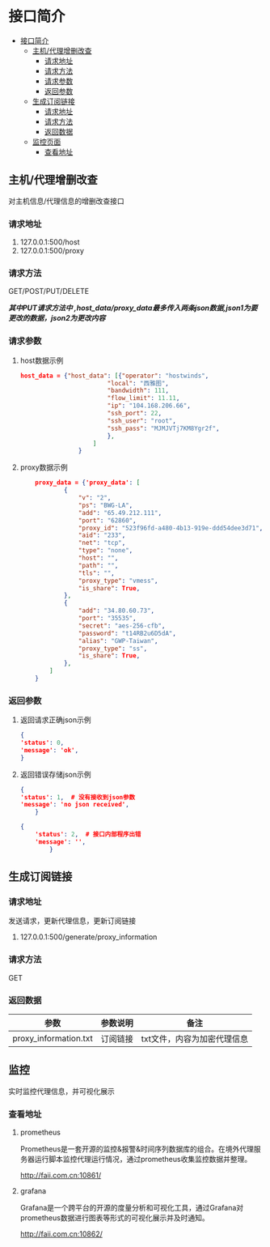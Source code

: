 # 接口简介

- [接口简介](#接口简介)
  - [主机/代理增删改查](#主机代理增删改查)
    - [请求地址](#请求地址)
    - [请求方法](#请求方法)
    - [请求参数](#请求参数)
    - [返回参数](#返回参数)
  - [生成订阅链接](#生成订阅链接)
    - [请求地址](#请求地址-1)
    - [请求方法](#请求方法-1)
    - [返回数据](#返回数据)
  - [监控页面](#监控页面)
    - [查看地址](#查看地址)

## 主机/代理增删改查

对主机信息/代理信息的增删改查接口

### 请求地址

1. 127.0.0.1:500/host
2. 127.0.0.1:500/proxy

### 请求方法

GET/POST/PUT/DELETE

***其中PUT请求方法中 ,host_data/proxy_data最多传入两条json数据,json1为要更改的数据，json2为更改内容***

### 请求参数

1. host数据示例

    ```json
    host_data = {"host_data": [{"operator": "hostwinds",
                            "local": "西雅图",
                            "bandwidth": 111,
                            "flow_limit": 11.11,
                            "ip": "104.168.206.66",
                            "ssh_port": 22,
                            "ssh_user": "root",
                            "ssh_pass": "MJMJVTj7KM8Ygr2f",
                            },
                        ]
                    }

    ```

2. proxy数据示例

    ```json
        proxy_data = {'proxy_data': [
                {
                    "v": "2",
                    "ps": "BWG-LA",
                    "add": "65.49.212.111",
                    "port": "62860",
                    "proxy_id": "523f96fd-a480-4b13-919e-ddd54dee3d71",
                    "aid": "233",
                    "net": "tcp",
                    "type": "none",
                    "host": "",
                    "path": "",
                    "tls": "",
                    "proxy_type": "vmess",
                    "is_share": True,
                },
                {
                    "add": "34.80.60.73",
                    "port": "35535",
                    "secret": "aes-256-cfb",
                    "password": "t14RB2u6D5dA",
                    "alias": "GWP-Taiwan",
                    "proxy_type": "ss",
                    "is_share": True,
                },
            ]
        }
    ```

### 返回参数

1. 返回请求正确json示例

    ```json
    {
    'status': 0,
    'message': 'ok',
    }
    ```

2. 返回错误存储json示例

    ```json
    {
    'status': 1,  # 没有接收到json参数
    'message': 'no json received',
        }

    {
        'status': 2,  # 接口内部程序出错
        'message': '',
            }

    ```
## 生成订阅链接

### 请求地址

发送请求，更新代理信息，更新订阅链接

1. 127.0.0.1:500/generate/proxy_information

### 请求方法

GET

### 返回数据

| 参数                  | 参数说明 | 备注                        |
| --------------------- | -------- | --------------------------- |
| proxy_information.txt | 订阅链接 | txt文件，内容为加密代理信息 |

## 监控

实时监控代理信息，并可视化展示

### 查看地址

1. prometheus

    Prometheus是一套开源的监控&报警&时间序列数据库的组合。在境外代理服务器运行脚本监控代理运行情况，通过prometheus收集监控数据并整理。

    http://faii.com.cn:10861/

1. grafana

    Grafana是一个跨平台的开源的度量分析和可视化工具，通过Grafana对prometheus数据进行图表等形式的可视化展示并及时通知。

    http://faii.com.cn:10862/
